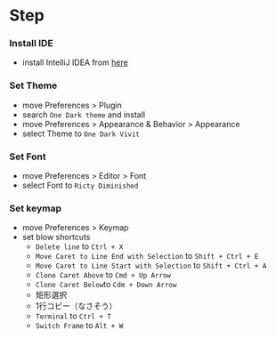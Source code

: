 <!-- START doctoc -->
<!-- END doctoc -->

# Step

### Install IDE

- install IntelliJ IDEA from [here](https://www.jetbrains.com/idea/download/#section=mac)

### Set Theme

- move Preferences > Plugin
- search `One Dark theme` and install
- move Preferences > Appearance & Behavior > Appearance
- select Theme to `One Dark Vivit`

### Set Font

- move Preferences > Editor > Font
- select Font to `Ricty Diminished`

### Set keymap

- move Preferences > Keymap
- set blow shortcuts
    - `Delete line` to `Ctrl + X`
    - `Move Caret to Line End with Selection` to `Shift + Ctrl + E`
    - `Move Caret to Line Start with Selection` to `Shift + Ctrl + A`
    - `Clone Caret Above` to `Cmd + Up Arrow`
    - `Clone Caret Below`to `Cdm + Down Arrow`
    - 矩形選択
    - 1行コピー（なさそう）
    - `Terminal` to `Ctrl + T`
    - `Switch Frame` to `Alt + W`

